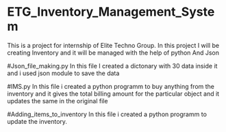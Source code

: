 # ETG_Inventory_Management_System
This is a project for internship of Elite Techno Group. In this project I will be creating Inventory and it will be managed with the help of python And Json

#Json_file_making.py
In this file I created a dictonary with 30 data inside it and i used json module to save the data

#IMS.py
In this file i created a python programm to buy anything from the inventory and it gives the total billing amount for the particular object and it updates the same in the original file

#Adding_items_to_inventory
In this file i created a python programm to update the inventory. 




